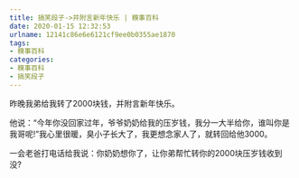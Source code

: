 ```yaml
---
title: 搞笑段子->并附言新年快乐 | 糗事百科
date: 2020-01-15 12:32:53
urlname: 12141c86e6e6121cf9ee0b0355ae1870
tags: 
- 糗事百科
categories:
- 糗事百科
- 搞笑段子
---
```

昨晚我弟给我转了2000块钱，并附言新年快乐。

他说：“今年你没回家过年，爷爷奶奶给我的压岁钱，我分一大半给你，谁叫你是我哥呢!”我心里很暖，臭小子长大了，我更想念家人了，就转回给他3000。

一会老爸打电话给我说：你奶奶想你了，让你弟帮忙转你的2000块压岁钱收到没?


